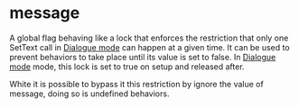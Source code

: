 # message

A global flag behaving like a lock that enforces the restriction that only one SetText call in [Dialogue mode](../Dialogue%20mode.md) can happen at a given time. It can be used to prevent behaviors to take place until its value is set to false. In [Dialogue mode](../Dialogue%20mode.md) mode, this lock is set to true on setup and released after.

White it is possible to bypass it this restriction by ignore the value of message, doing so is undefined behaviors.

